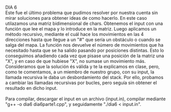 DIA 6
<br>
Este fue el último problema que pudimos resolver por nuestra cuenta sin mirar soluciones para obtener ideas de como hacerlo.
En este caso utilazamos una matriz bidimensional de chars. Obtenemos el input con una función que lee el mapa y lo introduce en la matriz. Luego aplicamos un método recursivo, mediante el cuál hace los movimientos en las 4 direcciones hasta que llegue a un "#" que sería un obstáculo o cuando se salga del mapa. La función nos devuelve el número de movimientos que ha necesitado hasta que se ha salido pasando por posiciones distintas. Esto lo conseguimos añadiendo cada vez que pisase una posición de la matriz una "X", y en caso de que hubiese "X", no sumase un movimiento más. Consideramos que la solución és válida y te la explicamos en clase, pero, como te comentamos, a un miembro de nuestro grupo, con su input, la llamada recursiva le daba un desbordamiento del stack. Por ello, probamos a cambiar las llamadas recursivas por bucles, pero seguía sin obtener el resultado en dicho input. 
<br><br>
Para compilar, descargar el input en un archivo (input.in), compilar mediante "g++ -o dia6 dia6parte1.cpp", y seguidamente "./dia6 < input.in".
